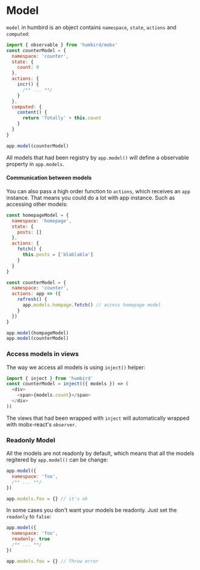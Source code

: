 # Model

`model` in humbird is an object contains `namespace`, `state`, `actions` and `computed`:

```js
import { observable } from 'humbird/mobx'
const counterModel = {
  namespace: 'counter',
  state: {
    count: 0
  },
  actions: {
    incr() {
      /** ... **/
    }
  },
  computed: {
    content() {
      return 'Totally' + this.count
    }
  }
}

app.model(counterModel)
```

All models that had been registry by `app.model()` will define a observable property in `app.models`.

#### Communication between models

You can also pass a high order function to `actions`, which receives an `app` instance. That means you could do a lot with app instance. Such as accessing other models:

```js
const homepageModel = {
  namespace: 'homepage',
  state: {
    posts: []
  },
  actions: {
    fetch() {
      this.posts = ['blablabla']
    }
  }
}

const counterModel = {
  namespace: 'counter',
  actions: app => ({
    refresh() {
      app.models.hompage.fetch() // access homepage model
    }
  })
}

app.model(hompageModel)
app.model(counterModel)
```

### Access models in views

The way we access all models is using `inject()` helper:

```js
import { inject } from 'humbird'
const counterModel = inject(({ models }) => (
  <div>
    <span>{models.count}</span>
  </div>
))
```

The views that had been wrapped with `inject` will automatically wrapped with mobx-react's `observer`.

### Readonly Model

All the models are not readonly by default, which means that all the models regitered by `app.model()` can be change:

```js
app.model({
  namespace: 'foo',
  /** ... **/
})

app.models.foo = {} // it's ok
```

In some cases you don't want your models be readonly. Just set the `readonly` to `false`:

```js
app.model({
  namespace: 'foo',
  readonly: true
  /** ... **/
})

app.models.foo = {} // Throw error
```
